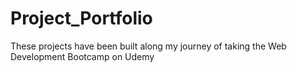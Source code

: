 # Project_Portfolio
These projects have been built along my journey of taking the Web Development Bootcamp on Udemy
